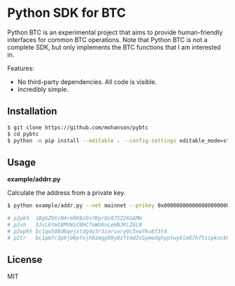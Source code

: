 # Python SDK for BTC

Python BTC is an experimental project that aims to provide human-friendly interfaces for common BTC operations. Note that Python BTC is not a complete SDK, but only implements the BTC functions that I am interested in.

Features:

- No third-party dependencies. All code is visible.
- Incredibly simple.

## Installation

```sh
$ git clone https://github.com/mohanson/pybtc
$ cd pybtc
$ python -m pip install --editable . --config-settings editable_mode=strict
```

## Usage

**example/addrr.py**

Calculate the address from a private key.

```sh
$ python example/addr.py --net mainnet --prikey 0x0000000000000000000000000000000000000000000000000000000000000001

# p2pkh  1BgGZ9tcN4rm9KBzDn7KprQz87SZ26SAMH
# p2sh   3JvL6Ymt8MVWiCNHC7oWU6nLeHNJKLZGLN
# p2wpkh bc1qw508d6qejxtdg4y5r3zarvary0c5xw7kv8f3t4
# p2tr   bc1pmfr3p9j00pfxjh0zmgp99y8zftmd3s5pmedqhyptwy6lm87hf5sspknck9
```

## License

MIT
